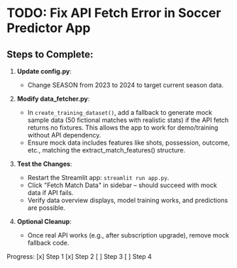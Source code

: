 # TODO: Fix API Fetch Error in Soccer Predictor App

## Steps to Complete:

1. **Update config.py**:
   - Change SEASON from 2023 to 2024 to target current season data.

2. **Modify data_fetcher.py**:
   - In `create_training_dataset()`, add a fallback to generate mock sample data (50 fictional matches with realistic stats) if the API fetch returns no fixtures. This allows the app to work for demo/training without API dependency.
   - Ensure mock data includes features like shots, possession, outcome, etc., matching the extract_match_features() structure.

3. **Test the Changes**:
   - Restart the Streamlit app: `streamlit run app.py`.
   - Click "Fetch Match Data" in sidebar – should succeed with mock data if API fails.
   - Verify data overview displays, model training works, and predictions are possible.

4. **Optional Cleanup**:
   - Once real API works (e.g., after subscription upgrade), remove mock fallback code.

Progress: [x] Step 1 [x] Step 2 [ ] Step 3 [ ] Step 4
